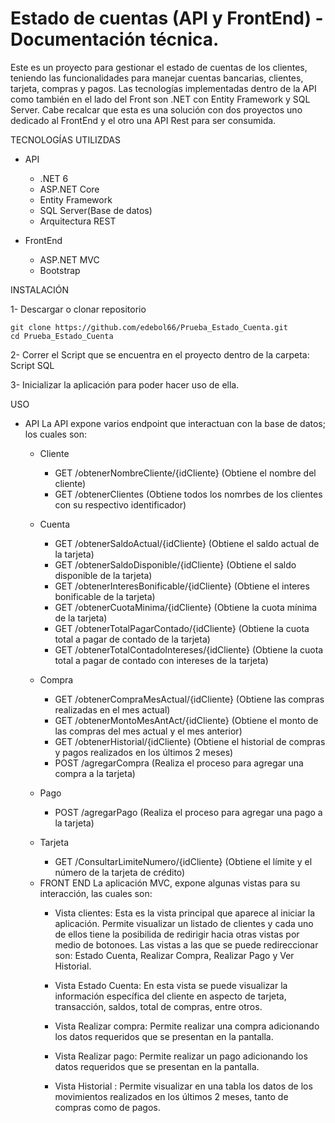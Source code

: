 # Estado de cuentas (API y FrontEnd) - Documentación técnica.

Este es un proyecto para gestionar el estado de cuentas de los clientes, teniendo las funcionalidades para manejar cuentas bancarias, clientes, tarjeta, compras y pagos. Las tecnologías implementadas dentro de la API como también en el lado del Front son .NET con Entity Framework y SQL Server. Cabe recalcar que esta es una solución con dos proyectos uno dedicado al FrontEnd y el otro una API Rest para ser consumida.

TECNOLOGÍAS UTILIZDAS
- API
    * .NET 6
    * ASP.NET Core
    * Entity Framework
    * SQL Server(Base de datos)
    * Arquitectura REST

- FrontEnd
    * ASP.NET MVC
    * Bootstrap
 

INSTALACIÓN

  1- Descargar o clonar repositorio
  
    git clone https://github.com/edebol66/Prueba_Estado_Cuenta.git
    cd Prueba_Estado_Cuenta
  
  2- Correr el Script que se encuentra en el proyecto dentro de la carpeta: Script SQL
  
  3- Inicializar la aplicación para poder hacer uso de ella.

USO
- API
  La API expone varios endpoint que interactuan con la base de datos; los cuales son:
    * Cliente
      - GET /obtenerNombreCliente/{idCliente} (Obtiene el nombre del cliente)
      - GET /obtenerClientes (Obtiene todos los nomrbes de los clientes con su respectivo identificador)

    * Cuenta
      - GET /obtenerSaldoActual/{idCliente} (Obtiene el saldo actual de la tarjeta)
      - GET /obtenerSaldoDisponible/{idCliente} (Obtiene el saldo disponible de la tarjeta)
      - GET /obtenerInteresBonificable/{idCliente} (Obtiene el interes bonificable de la tarjeta)
      - GET /obtenerCuotaMinima/{idCliente} (Obtiene la cuota mínima de la tarjeta)
      - GET /obtenerTotalPagarContado/{idCliente} (Obtiene la cuota total a pagar de contado de la tarjeta)
      - GET /obtenerTotalContadoIntereses/{idCliente} (Obtiene la cuota total a pagar de contado con intereses de la tarjeta)
     
    * Compra
      - GET /obtenerCompraMesActual/{idCliente} (Obtiene las compras realizadas en el mes actual)
      - GET /obtenerMontoMesAntAct/{idCliente} (Obtiene el monto de las compras del mes actual y el mes anterior)
      - GET /obtenerHistorial/{idCliente} (Obtiene el historial de compras y pagos realizados en los últimos 2 meses)
      - POST /agregarCompra (Realiza el proceso para agregar una compra a la tarjeta)

    * Pago
      - POST /agregarPago (Realiza el proceso para agregar una pago a la tarjeta)

    * Tarjeta
      - GET /ConsultarLimiteNumero/{idCliente} (Obtiene el límite y el número de la tarjeta de crédito)

  - FRONT END
     La aplicación MVC, expone algunas vistas para su interacción, las cuales son:
     * Vista clientes: Esta es la vista principal que aparece al iniciar la aplicación. Permite visualizar un listado de clientes y cada uno de ellos tiene la posibilida de redirigir hacia otras vistas por medio
       de botonoes. Las vistas a las que se puede redireccionar son: Estado Cuenta, Realizar Compra, Realizar Pago y Ver Historial.

     * Vista Estado Cuenta: En esta vista se puede visualizar la información específica del cliente en aspecto de tarjeta, transacción, saldos, total de compras, entre otros.
   
     * Vista Realizar compra: Permite realizar una compra adicionando los datos requeridos que se presentan en la pantalla.
   
     * Vista Realizar pago: Permite realizar un pago adicionando los datos requeridos que se presentan en la pantalla.
   
     * Vista Historial : Permite visualizar en una tabla los datos de los movimientos realizados en los últimos 2 meses, tanto de compras como de pagos.


